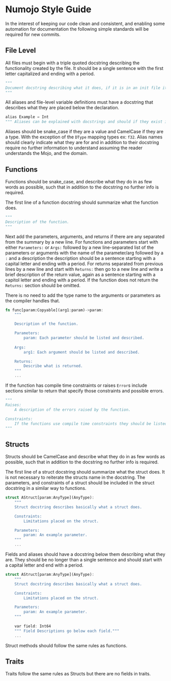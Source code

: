 # Numojo Style Guide

In the interest of keeping our code clean and consistent, and enabling some automation for documentation the following simple standards will be required for new commits.

## File Level
All files must begin with a triple quoted docstring describing the functionality created by the file. It should be a single sentence with the first letter capitalized and ending with a period.
```python
"""
Document docstring describing what it does, if it is in an init file it will be the docstring for the module.
"""
```
All aliases and file-level variable definitions must have a docstring that describes what they are placed below the declaration.
```python
alias Example = Int
""" Aliases can be explained with docstrings and should if they exist in the global scope."""
```
Aliases should be snake_case if they are a value and CamelCase if they are a type. With the exception of the `DType` mapping types ex: `f32`. Alias names should clearly indicate what they are for and in addition to their docstring require no further information to understand assuming the reader understands the Mojo, and the domain.

## Functions

Functions should be snake_case, and describe what they do in as few words as possible, such that in addition to the docstring no further info is required.

The first line of a function docstring should summarize what the function does.
```python
"""
Description of the function.
"""
```
Next add the parameters, arguments, and returns if there are any separated from the summary by a new line. For functions and parameters start with either `Parameters:` or `Args:` followed by a new line-separated list of the parameters or arguments with the name of the parameter/arg followed by a `:` and a description the description should be a sentence starting with a capital letter and ending with a period. For returns separated from previous lines by a new line and start with `Returns:` then go to a new line and write a brief description of the return value, again as a sentence starting with a capitol letter and ending with a period. If the function does not return the `Returns:` section should be omitted. 

There is no need to add the type name to the arguments or parameters as the compiler handles that.
```rust
fn func[param:Copyable](arg1:param)->param:
    """

    Description of the function.

    Parameters:
        param: Each parameter should be listed and described.
        
    Args:
        arg1: Each argument should be listed and described.

    Returns:
        Describe what is returned.
    """
    ...
```

If the function has compile time constraints or raises `Error`s include sections similar to return that specify those constraints and possible errors.
```python
"""
Raises:
    A description of the errors raised by the function.

Constraints:
    If the functions use compile time constraints they should be listed here.
"""
```

## Structs
Structs should be CamelCase and describe what they do in as few words as possible, such that in addition to the docstring no further info is required.

The first line of a struct docstring should summarize what the struct does. It is not necessary to reiterate the structs name in the docstring. The parameters, and constraints of a struct should be included in the struct docstring in a similar way to functions.

```rust
struct AStruct[param:AnyType](AnyType):
    """
    Struct docstring describes basically what a struct does.

    Constraints:
        Limitations placed on the struct.

    Parameters:
        param: An example parameter.
    """
    ...
```

Fields and aliases should have a docstring below them describing what they are. They should be no longer than a single sentence and should start with a capital letter and end with a period.

```rust
struct AStruct[param:AnyType](AnyType):
    """
    Struct docstring describes basically what a struct does.

    Constraints:
        Limitations placed on the struct.

    Parameters:
        param: An example parameter.
    """
    
    var field: Int64
    """ Field Descriptions go below each field."""
    ...
```

Struct methods should follow the same rules as functions.

## Traits
Traits follow the same rules as Structs but there are no fields in traits.
